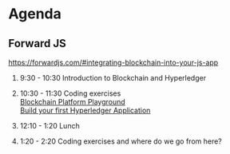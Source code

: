# Agenda

## Forward JS

https://forwardjs.com/#integrating-blockchain-into-your-js-app

1.  9:30 - 10:30 Introduction to Blockchain and Hyperledger              
1. 10:30 - 11:30 Coding exercises <br>
                 [Blockchain Platform Playground](https://github.com/LennartFr/alf20191ibmbc/blob/master/workshop.md#exercise-0-blockchain-platform-playground-httpsblockchaindevelopmybluemixnetlogin)<br>
                 [Build your first Hyperledger Application](https://github.com/LennartFr/alf20191ibmbc/blob/master/HL%20BYFA.md) 
                  
1. 12:10 -  1:20 Lunch
1.  1:20 -  2:20 Coding exercises and where do we go from here?
